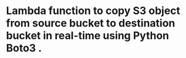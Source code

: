 # Lambda function to copy S3 object from source bucket to destination bucket in real-time using Python Boto3 .
